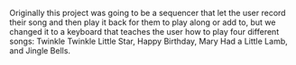 Originally this project was going to be a sequencer that let the user record their song and then play it back for them to play along or add to, but we changed it to a keyboard that teaches the user how to play four different songs: Twinkle Twinkle Little Star, Happy Birthday, Mary Had a Little Lamb, and Jingle Bells.